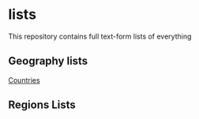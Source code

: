 # lists
 This repository contains full text-form lists of everything

 ## Geography lists
[Countries](/Lists/blob/main/Geography/countries.txt)

 ## Regions Lists
